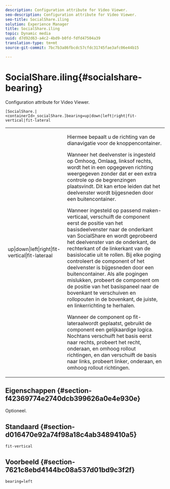 ```yaml
---
description: Configuration attribute for Video Viewer.
seo-description: Configuration attribute for Video Viewer.
seo-title: SocialShare.iling
solution: Experience Manager
title: SocialShare.iling
topic: Dynamic media
uuid: d7d92d63-a4c2-4bd9-b0fd-fdfd47504a39
translation-type: tm+mt
source-git-commit: 7bc7b3a86fbcdc57cfdc31745fae3afc06e44b15

---
```



# SocialShare.iling{#socialshare-bearing}

Configuration attribute for Video Viewer.

`[SocialShare.|<containerId>_socialShare.]bearing=up|down|left|right|fit-vertical|fit-lateral`

<table id="table_C616483932C2482CA9794DDD7313FD7C"> 
 <tbody> 
  <tr> 
   <td colname="col1"> <p> <span class="codeph"> up|down|left|right|fit-vertical|fit-lateraal</span> </p> </td> 
   <td colname="col2"> <p> Hiermee bepaalt u de richting van de dianavigatie voor de knoppencontainer. </p> <p> Wanneer het deelvenster is ingesteld op <span class="codeph"> Omhoog</span>, <span class="codeph"> Omlaag</span>, <span class="codeph"> links</span>of <span class="codeph"> rechts</span>, wordt het in een opgegeven richting weergegeven zonder dat er een extra controle op de begrenzingen plaatsvindt. Dit kan ertoe leiden dat het deelvenster wordt bijgesneden door een buitencontainer. </p> <p>Wanneer ingesteld op <span class="codeph"> passend maken-verticaal</span>, verschuift de component eerst de positie van het basisdeelvenster naar de onderkant van SocialShare en wordt geprobeerd het deelvenster van de onderkant, de rechterkant of de linkerkant van de basislocatie uit te rollen. Bij elke poging controleert de component of het deelvenster is bijgesneden door een buitencontainer. Als alle pogingen mislukken, probeert de component om de positie van het basispaneel naar de bovenkant te verschuiven en rollopouten in de bovenkant, de juiste, en linkerrichting te herhalen. </p> <p>Wanneer de component op <span class="codeph"> fit-lateraal</span>wordt geplaatst, gebruikt de component een gelijkaardige logica. Nochtans verschuift het basis eerst naar rechts, probeert het recht, onderaan, en omhoog rollout richtingen, en dan verschuift de basis naar links, probeert linker, onderaan, en omhoog rollout richtingen. </p> </td> 
  </tr> 
 </tbody> 
</table>

## Eigenschappen {#section-f42369774e2740dcb399626a0e4e930e}

Optioneel.

## Standaard {#section-d016470e92a74f98a18c4ab3489410a5}

`fit-vertical`

## Voorbeeld {#section-7621c8ebd4144bc08a537d01bd9c3f2f}

```
bearing=left
```

